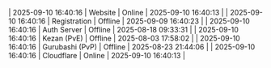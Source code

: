 | 2025-09-10 16:40:16 | Website | Online | 2025-09-10 16:40:13 |
| 2025-09-10 16:40:16 | Registration | Offline | 2025-09-09 16:40:23 |
| 2025-09-10 16:40:16 | Auth Server | Offline | 2025-08-18 09:33:31 |
| 2025-09-10 16:40:16 | Kezan (PvE) | Offline | 2025-08-03 17:58:02 |
| 2025-09-10 16:40:16 | Gurubashi (PvP) | Offline | 2025-08-23 21:44:06 |
| 2025-09-10 16:40:16 | Cloudflare | Online | 2025-09-10 16:40:13 |
